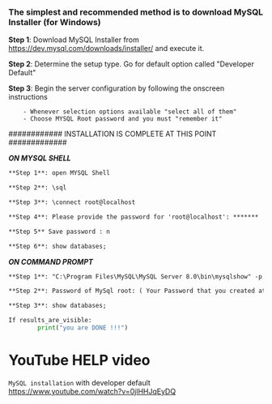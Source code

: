 
### The simplest and recommended method is to download MySQL Installer (for Windows)

**Step 1**: Download MySQL Installer from https://dev.mysql.com/downloads/installer/ and execute it.

**Step 2**: Determine the setup type. Go for default option called "Developer Default"

**Step 3**: Begin the server configuration by following the onscreen instructions

        - Whenever selection options available "select all of them"
        - Choose MYSQL Root password and you must "remember it"
        

############ INSTALLATION IS COMPLETE AT THIS POINT #############

***************ON MYSQL SHELL***************

```markdown
**Step 1**: open MYSQL Shell

**Step 2**: \sql

**Step 3**: \connect root@localhost

**Step 4**: Please provide the password for 'root@localhost': *******

**Step 5** Save password : n

**Step 6**: show databases;
```


*******************ON COMMAND PROMPT*******************

```markdown
**Step 1**: "C:\Program Files\MySQL\MySQL Server 8.0\bin\mysqlshow" -p

**Step 2**: Password of MySql root: ( Your Password that you created at installation time )

**Step 3**: show databases;
```

```python
If results_are_visible:
        print("you are DONE !!!")     
```


# YouTube HELP video

`MySQL installation` with developer default
https://www.youtube.com/watch?v=0jlHHJqEyDQ

